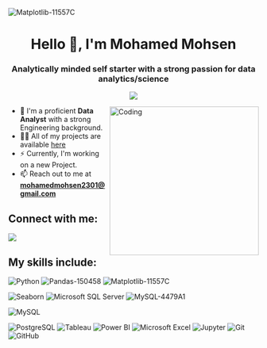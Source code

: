 ![Matplotlib-11557C](https://github.com/MohamedMohsen01/MohamedMohsen01/assets/109850173/9a879626-a6d5-4075-8c2d-2950410ea6d5)<h1 align="center">Hello 👋, I'm Mohamed Mohsen</h1>
<h3 align="center">Analytically minded self starter with a strong passion for data analytics/science </h3>


<!-- Typing SVG by DenverCoder1 - https://github.com/DenverCoder1/readme-typing-svg -->
<p align="center">
 <a href="https://github.com/DenverCoder1/readme-typing-svg"><img src="https://readme-typing-svg.herokuapp.com/?lines=Data%20Analyst;Always%20learning%20new%20things&font=Fira%20Code&center=true&width=440&height=45&color=f75c7e&vCenter=true&size=25"></a>
</p> 
 

</p>

<img align="right" alt="Coding" width="300"  
 src="https://camo.githubusercontent.com/c1dcb74cc1c1835b1d716f5051499a2814c683c806b15f04b0eba492863703e9/68747470733a2f2f63646e2e6472696262626c652e636f6d2f75736572732f3733303730332f73637265656e73686f74732f363538313234332f6176656e746f2e676966">


- 🔭 I'm a proficient **Data Analyst** with a strong Engineering background.
- 👨‍💻 All of my projects are available [here](https://github.com/MohamedMohsen01?tab=repositories)
- ⚡ Currently, I'm working on a new Project.
- 📫 Reach out to me at **mohamedmohsen2301@gmail.com**



## Connect with me: ##
<p align="left">
<a href="https://www.linkedin.com/in/mohamedmohsen01/" target="_blank"><img src="https://img.shields.io/badge/-Mohamed%20Mohsen-0077B5?style=for-the-badge&logo=Linkedin&logoColor=white"/></a>



## My skills include:  ###

![Python](https://img.shields.io/badge/Python-3670A0?style=for-the-badge&logo=python&logoColor=ffdd54)
![Pandas-150458](https://github.com/MohamedMohsen01/MohamedMohsen01/assets/109850173/b4c56201-f9e5-4cbf-8bcc-69fd23cdd7a5)
![Matplotlib-11557C](https://github.com/MohamedMohsen01/MohamedMohsen01/assets/109850173/dbaaf49b-e705-4a42-bafc-70d624733a96)



![Seaborn](https://img.shields.io/badge/Seaborn-3670A0?style=for-the-badge&logo=seaborn&logoColor=ffdd54)
![Microsoft SQL Server](https://img.shields.io/badge/Microsoft_SQL_Server-3670A0?style=for-the-badge&logo=microsoft-sql-server&logoColor=white)
![MySQL-4479A1](https://github.com/MohamedMohsen01/MohamedMohsen01/assets/109850173/985d953f-3d98-4393-97d7-ba87d0b0539d)

![MySQL](https://img.shields.io/badge/MySQL-00f?style=for-the-badge&logo=mysql&logoColor=white)

![PostgreSQL](https://img.shields.io/badge/PostgreSQL-316192?style=for-the-badge&logo=postgresql&logoColor=white)
![Tableau](https://img.shields.io/badge/Tableau-E97627?style=for-the-badge&logo=tableau&logoColor=white)
![Power BI](https://img.shields.io/badge/Power_BI-F2C811?style=for-the-badge&logo=powerbi&logoColor=black)
![Microsoft Excel](https://img.shields.io/badge/Microsoft_Excel-217346?style=for-the-badge&logo=microsoft-excel&logoColor=white)
![Jupyter](https://img.shields.io/badge/Jupyter-E97627?style=for-the-badge&logo=jupyter&logoColor=white)
![Git](https://img.shields.io/badge/Git-05122A?style=for-the-badge&logo=git&logoColor=white)
![GitHub](https://img.shields.io/badge/GitHub-05122A?style=for-the-badge&logo=github&logoColor=white)



